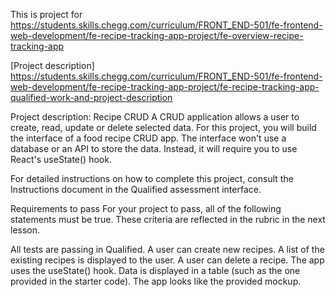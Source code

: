 This is project for
https://students.skills.chegg.com/curriculum/FRONT_END-501/fe-frontend-web-development/fe-recipe-tracking-app-project/fe-overview-recipe-tracking-app

[Project description]
https://students.skills.chegg.com/curriculum/FRONT_END-501/fe-frontend-web-development/fe-recipe-tracking-app-project/fe-recipe-tracking-app-qualified-work-and-project-description

Project description: Recipe CRUD
A CRUD application allows a user to create, read, update or delete selected data. For this project, you will build the interface of a food recipe CRUD app. The interface won't use a database or an API to store the data. Instead, it will require you to use React's useState() hook.

For detailed instructions on how to complete this project, consult the Instructions document in the Qualified assessment interface.

Requirements to pass
For your project to pass, all of the following statements must be true. These criteria are reflected in the rubric in the next lesson.

All tests are passing in Qualified.
A user can create new recipes.
A list of the existing recipes is displayed to the user.
A user can delete a recipe.
The app uses the useState() hook.
Data is displayed in a table (such as the one provided in the starter code).
The app looks like the provided mockup.
